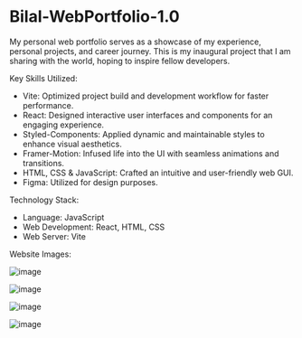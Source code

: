 # Bilal-WebPortfolio-1.0

My personal web portfolio serves as a showcase of my experience, personal projects, and career journey. This is my inaugural project that I am sharing with the world, hoping to inspire fellow developers.

Key Skills Utilized:

- Vite: Optimized project build and development workflow for faster performance.
- React: Designed interactive user interfaces and components for an engaging experience.
- Styled-Components: Applied dynamic and maintainable styles to enhance visual aesthetics.
- Framer-Motion: Infused life into the UI with seamless animations and transitions.
- HTML, CSS & JavaScript: Crafted an intuitive and user-friendly web GUI.
- Figma: Utilized for design purposes.

Technology Stack:

- Language: JavaScript
- Web Development: React, HTML, CSS
- Web Server: Vite

Website Images:

![image](https://github.com/FishmandemCode/Web-Portfolio-1.0/assets/106996740/3fd82767-5cb7-4f5a-8ffc-8b3ded613fec)

![image](https://github.com/FishmandemCode/Web-Portfolio-1.0/assets/106996740/3e1b8fee-8a1c-47e2-97c9-1ba0a076c304)

![image](https://github.com/FishmandemCode/Web-Portfolio-1.0/assets/106996740/852779cd-3754-4e1b-a712-714cf086b1e9)

![image](https://github.com/FishmandemCode/Web-Portfolio-1.0/assets/106996740/6d554741-1219-443f-85f3-16eb5be22435)

